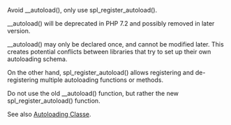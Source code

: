 Avoid __autoload(), only use spl_register_autoload().

__autoload() will be deprecated in PHP 7.2 and possibly removed in later version.

__autoload() may only be declared once, and cannot be modified later. This creates potential conflicts between libraries that try to set up their own autoloading schema. 

On the other hand, spl_register_autoload() allows registering and de-registering multiple autoloading functions or methods. 

<?php

// Modern autoloading.
function myAutoload($class){}
spl_register_autoload('myAutoload');

// Old style autoloading.
function __autoload($class){}

?>

Do not use the old __autoload() function, but rather the new spl_register_autoload() function. 

See also [Autoloading Classe](http://php.net/manual/en/language.oop5.autoload.php).
